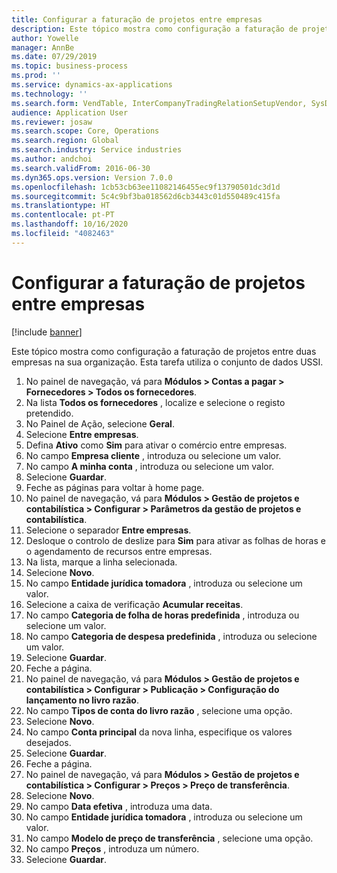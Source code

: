 ```yaml
---
title: Configurar a faturação de projetos entre empresas
description: Este tópico mostra como configuração a faturação de projetos entre duas empresas na sua organização.
author: Yowelle
manager: AnnBe
ms.date: 07/29/2019
ms.topic: business-process
ms.prod: ''
ms.service: dynamics-ax-applications
ms.technology: ''
ms.search.form: VendTable, InterCompanyTradingRelationSetupVendor, SysDataAreaSelectLookup, ProjParameters, ProjPosting, ProjTransferPrice
audience: Application User
ms.reviewer: josaw
ms.search.scope: Core, Operations
ms.search.region: Global
ms.search.industry: Service industries
ms.author: andchoi
ms.search.validFrom: 2016-06-30
ms.dyn365.ops.version: Version 7.0.0
ms.openlocfilehash: 1cb53cb63ee11082146455ec9f13790501dc3d1d
ms.sourcegitcommit: 5c4c9bf3ba018562d6cb3443c01d550489c415fa
ms.translationtype: HT
ms.contentlocale: pt-PT
ms.lasthandoff: 10/16/2020
ms.locfileid: "4082463"
---
```

# <a name="configure-intercompany-project-invoicing"></a>Configurar a faturação de projetos entre empresas

[!include [banner](../../includes/banner.md)]

Este tópico mostra como configuração a faturação de projetos entre duas empresas na sua organização. Esta tarefa utiliza o conjunto de dados USSI.

1. No painel de navegação, vá para **Módulos > Contas a pagar > Fornecedores > Todos os fornecedores**.
2. Na lista **Todos os fornecedores** , localize e selecione o registo pretendido.
3. No Painel de Ação, selecione **Geral**.
4. Selecione **Entre empresas**.
5. Defina **Ativo** como **Sim** para ativar o comércio entre empresas.
6. No campo **Empresa cliente** , introduza ou selecione um valor.
7. No campo **A minha conta** , introduza ou selecione um valor.
8. Selecione **Guardar**.
9. Feche as páginas para voltar à home page.
10. No painel de navegação, vá para **Módulos > Gestão de projetos e contabilística > Configurar > Parâmetros da gestão de projetos e contabilística**.
11. Selecione o separador **Entre empresas**.
12. Desloque o controlo de deslize para **Sim** para ativar as folhas de horas e o agendamento de recursos entre empresas.
13. Na lista, marque a linha selecionada.
14. Selecione **Novo**.
15. No campo **Entidade jurídica tomadora** , introduza ou selecione um valor.
16. Selecione a caixa de verificação **Acumular receitas**.
17. No campo **Categoria de folha de horas predefinida** , introduza ou selecione um valor.
18. No campo **Categoria de despesa predefinida** , introduza ou selecione um valor.
19. Selecione **Guardar**.
20. Feche a página.
21. No painel de navegação, vá para **Módulos > Gestão de projetos e contabilística > Configurar > Publicação > Configuração do lançamento no livro razão**.
22. No campo **Tipos de conta do livro razão** , selecione uma opção.
23. Selecione **Novo**.
24. No campo **Conta principal** da nova linha, especifique os valores desejados.
25. Selecione **Guardar**.
26. Feche a página.
27. No painel de navegação, vá para **Módulos > Gestão de projetos e contabilística > Configurar > Preços > Preço de transferência**.
28. Selecione **Novo**.
29. No campo **Data efetiva** , introduza uma data.
30. No campo **Entidade jurídica tomadora** , introduza ou selecione um valor.
31. No campo **Modelo de preço de transferência** , selecione uma opção.
32. No campo **Preços** , introduza um número.
33. Selecione **Guardar**.

